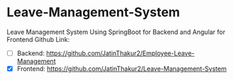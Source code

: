 # Leave-Management-System
Leave Management System Using SpringBoot for Backend and Angular for Frontend 
 Github Link:
- [ ] Backend: https://github.com/JatinThakur2/Employee-Leave-Management
- [x] Frontend: https://github.com/JatinThakur2/Leave-Management-System

